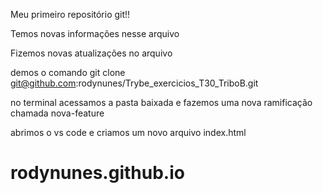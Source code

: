 Meu primeiro repositório git!!

Temos novas informações nesse arquivo

Fizemos novas atualizações no arquivo

demos o comando git clone git@github.com:rodynunes/Trybe_exercicios_T30_TriboB.git

no terminal acessamos a pasta baixada e fazemos uma nova ramificação chamada nova-feature

abrimos o vs code e criamos um novo arquivo index.html

# rodynunes.github.io
